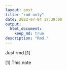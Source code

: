```yaml
---
layout: post
title: "rmd nnly"
date: 2022-07-04 17:39:00
output: 
  html_document:
    keep_md: true
description: "Rmd."
---
```


Just  rmd [1]


[1] This note
